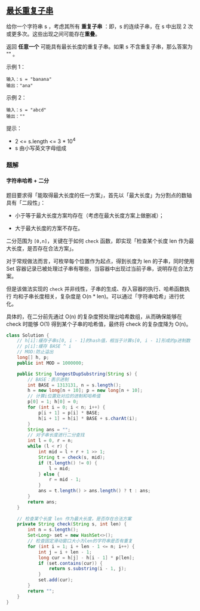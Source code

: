 ## [最长重复子串](https://leetcode-cn.com/problems/longest-duplicate-substring/)

给你一个字符串 s ，考虑其所有 **重复子串** ：即，s 的连续子串，在 s 中出现 2 次或更多次。这些出现之间可能存在**重叠**。

返回 **任意一个** 可能具有最长长度的重复子串。如果 s 不含重复子串，那么答案为 "" 。

示例 1：

```
输入：s = "banana"
输出："ana"
```

示例 2：

```
输入：s = "abcd"
输出：""
```


提示：

- 2 <= s.length <= 3 * 10<sup>4</sup>
- s 由小写英文字母组成

### 题解

#### 字符串哈希 + 二分

题目要求得「能取得最大长度的任一方案」，首先以「最大长度」为分割点的数轴具有「二段性」：

- 小于等于最大长度方案均存在（考虑在最大长度方案上做删减）；

- 大于最大长度的方案不存在。

二分范围为 `[0,n]`，关键在于如何 `check` 函数，即实现「检查某个长度 len 作为最大长度，是否存在合法方案」。

对于常规做法而言，可枚举每个位置作为起点，得到长度为 len 的子串，同时使用 Set<String> 容器记录已被处理过子串有哪些，当容器中出现过当前子串，说明存在合法方案。

但是该做法实现的 `check` 并非线性，子串的生成、存入容器的执行、哈希函数执行 均和子串长度相关，复杂度是 O(n * len)。可以通过「字符串哈希」进行优化。

具体的，在二分前先通过 O(n) 的复杂度预处理出哈希数组，从而确保能够在 check 时能够 O(1) 得到某个子串的哈希值，最终将 check 的复杂度降为 O(n)。

```java
class Solution {
    // h[i]:缓存子串s[0, i - 1]的hash值，相当于计算s[0, i - 1]形成的p进制数
    // p[i]:缓存 BASE ^ i
    // MOD:防止溢出
    long[] h, p;
    public int MOD = 1000000;

    public String longestDupSubstring(String s) {
        // BASE：表示进制
        int BASE = 1313131, n = s.length();
        h = new long[n + 10]; p = new long[n + 10];
        // 计算i位置处对应的进制和哈希值
        p[0] = 1; h[0] = 0;
        for (int i = 0; i < n; i++) {
            p[i + 1] = p[i] * BASE;
            h[i + 1] = h[i] * BASE + s.charAt(i);
        }
        String ans = "";
        // 对子串长度进行二分查找
        int l = 0, r = n;
        while (l < r) {
            int mid = l + r + 1 >> 1;
            String t = check(s, mid);
            if (t.length() != 0) {
                l = mid;
            } else {
                r = mid - 1;
            }
            ans = t.length() > ans.length() ? t : ans;
        }
        return ans;
    }
    
    // 检查某个长度 len 作为最大长度，是否存在合法方案
    private String check(String s, int len) {
        int n = s.length();
        Set<Long> set = new HashSet<>();
        // 检查固定滑动窗口大小为len的字符串是否有重复
        for (int i = 1; i + len - 1 <= n; i++) {
            int j = i + len - 1;
            long cur = h[j] - h[i - 1] * p[len]; 
            if (set.contains(cur)) {
                return s.substring(i - 1, j);
            }
            set.add(cur);
        }
        return "";
    }
}
```

